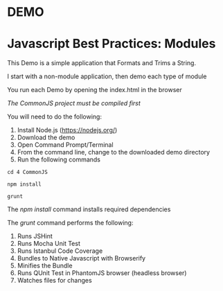 # DEMO
# Javascript Best Practices: Modules
This Demo is a simple application that Formats and Trims a String.

I start with a non-module application, then demo each type of module

You run each Demo by opening the index.html in the browser

*The CommonJS project must be compiled first*

You will need to do the following:

1. Install Node.js (https://nodejs.org/)
2. Download the demo
3. Open Command Prompt/Terminal
4. From the command line, change to the downloaded demo directory
5. Run the following commands
```
cd 4 CommonJS
```
```
npm install
```
```
grunt
```

The *npm install* command installs required dependencies

The *grunt* command performs the following:

1. Runs JSHint
2. Runs Mocha Unit Test
3. Runs Istanbul Code Coverage
4. Bundles to Native Javascript with Browserify
5. Minifies the Bundle
6. Runs QUnit Test in PhantomJS browser (headless browser)
7. Watches files for changes
